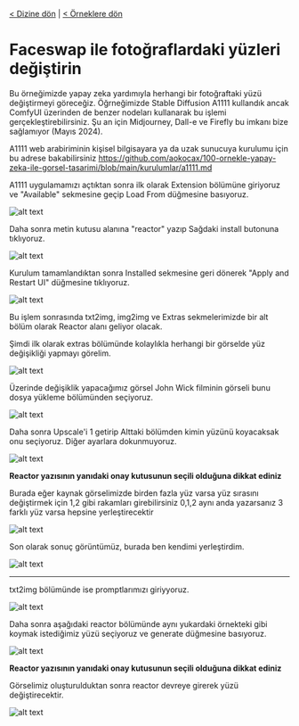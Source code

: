 <a href="/">< Dizine dön</a> | <a href="/ornekler">< Örneklere dön</a>

# Faceswap ile fotoğraflardaki yüzleri değiştirin

Bu örneğimizde yapay zeka yardımıyla herhangi bir fotoğraftaki yüzü değiştirmeyi göreceğiz. Öğrneğimizde Stable Diffusion A1111 kullandık ancak ComfyUI üzerinden de benzer nodeları kullanarak bu işlemi gerçekleştirebilirsiniz. Şu an için Midjourney, Dall-e ve Firefly bu imkanı bize sağlamıyor (Mayıs 2024).

A1111 web arabiriminin kişisel bilgisayara ya da uzak sunucuya kurulumu için bu adrese bakabilirsiniz https://github.com/aokocax/100-ornekle-yapay-zeka-ile-gorsel-tasarimi/blob/main/kurulumlar/a1111.md

A1111 uygulamamızı açtıktan sonra ilk olarak Extension bölümüne giriyoruz ve "Available" sekmesine geçip Load From düğmesine basıyoruz.

![alt text](/gorseller/faceswap-1.png)

Daha sonra metin kutusu alanına "reactor" yazıp Sağdaki install butonuna tıklıyoruz.

![alt text](/gorseller/reactor-3.png)

Kurulum tamamlandıktan sonra Installed sekmesine geri dönerek "Apply and Restart UI" düğmesine tıklıyoruz.

![alt text](/gorseller/reactor-4.png)

Bu işlem sonrasında txt2img, img2img ve Extras sekmelerimizde bir alt bölüm olarak Reactor alanı geliyor olacak.

Şimdi ilk olarak extras bölümünde kolaylıkla herhangi bir görselde yüz değişikliği yapmayı görelim. 

![alt text](/gorseller/reactor-7.png)

Üzerinde değişiklik yapacağımız görsel John Wick filminin görseli bunu dosya yükleme bölümünden seçiyoruz. 

![alt text](/gorseller/reactor-1.jpg)


Daha sonra Upscale'i 1 getirip Alttaki bölümden kimin yüzünü koyacaksak onu seçiyoruz. Diğer ayarlara dokunmuyoruz.

![alt text](/gorseller/reactor-2.png)

<strong>Reactor yazısının yanıdaki onay kutusunun seçili olduğuna dikkat ediniz</strong>

Burada eğer kaynak görselimizde birden fazla yüz varsa yüz sırasını değiştirmek için 1,2 gibi rakamları girebilirsiniz 0,1,2 aynı anda yazarsanız 3 farklı yüz varsa hepsine yerleştirecektir

![alt text](/gorseller/reactor-5.png)

Son olarak sonuç görüntümüz, burada ben kendimi yerleştirdim.

![alt text](../gorseller/reactor-6.png)


<hr>
txt2img bölümünde ise promptlarımızı giriyyoruz. 

![alt text](/gorseller/reactor-8.png)

Daha sonra aşağıdaki reactor bölümünde aynı yukardaki örnekteki gibi koymak istediğimiz yüzü seçiyoruz ve generate düğmesine basıyoruz.

![alt text](/gorseller/reactor-9.png)

<strong>Reactor yazısının yanıdaki onay kutusunun seçili olduğuna dikkat ediniz</strong>

Görselimiz oluşturulduktan sonra reactor devreye girerek yüzü değiştirecektir.

![alt text](../gorseller/reactor-10.png)



